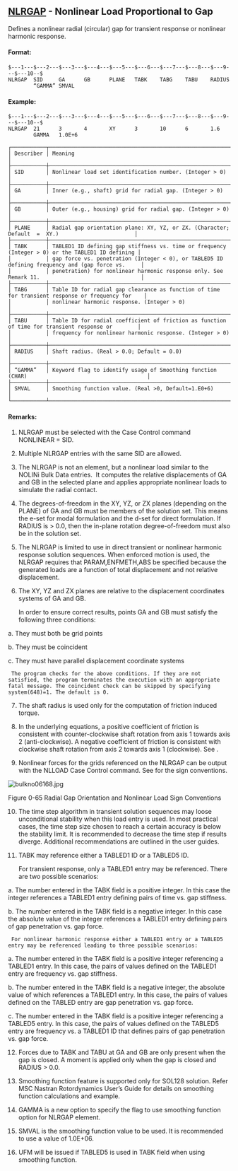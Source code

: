 ## [NLRGAP](https://help.hexagonmi.com/bundle/MSC_Nastran_2022.4/page/Nastran_Combined_Book/qrg/bulkno/TOC.NLRGAP1.xhtml) - Nonlinear Load Proportional to Gap

Defines a nonlinear radial (circular) gap for transient response or nonlinear harmonic response.

#### Format:

```nastran
$---1---$---2---$---3---$---4---$---5---$---6---$---7---$---8---$---9---$---10--$
NLRGAP  SID     GA      GB      PLANE   TABK    TABG    TABU    RADIUS          
        “GAMMA” SMVAL                                                           
```
#### Example:

```nastran
$---1---$---2---$---3---$---4---$---5---$---6---$---7---$---8---$---9---$---10--$
NLRGAP  21      3       4       XY      3       10      6       1.6             
        GAMMA   1.0E+6                                                          
```
```text
┌───────────┬──────────────────────────────────────────────────────────────────────────────────────────────────┐
│ Describer │ Meaning                                                                                          │
├───────────┼──────────────────────────────────────────────────────────────────────────────────────────────────┤
│ SID       │ Nonlinear load set identification number. (Integer > 0)                                          │
├───────────┼──────────────────────────────────────────────────────────────────────────────────────────────────┤
│ GA        │ Inner (e.g., shaft) grid for radial gap. (Integer > 0)                                           │
├───────────┼──────────────────────────────────────────────────────────────────────────────────────────────────┤
│ GB        │ Outer (e.g., housing) grid for radial gap. (Integer > 0)                                         │
├───────────┼──────────────────────────────────────────────────────────────────────────────────────────────────┤
│ PLANE     │ Radial gap orientation plane: XY, YZ, or ZX. (Character; Default  =  XY.)                        │
├───────────┼──────────────────────────────────────────────────────────────────────────────────────────────────┤
│ TABK      │ TABLED1 ID defining gap stiffness vs. time or frequency (Integer > 0) or the TABLED1 ID defining │
│           │ gap force vs. penetration (Integer < 0), or TABLED5 ID defining frequency and (gap force vs.     │
│           │ penetration) for nonlinear harmonic response only. See Remark 11.                                │
├───────────┼──────────────────────────────────────────────────────────────────────────────────────────────────┤
│ TABG      │ Table ID for radial gap clearance as function of time for transient response or frequency for    │
│           │ nonlinear harmonic response. (Integer > 0)                                                       │
├───────────┼──────────────────────────────────────────────────────────────────────────────────────────────────┤
│ TABU      │ Table ID for radial coefficient of friction as function of time for transient response or        │
│           │ frequency for nonlinear harmonic response. (Integer > 0)                                         │
├───────────┼──────────────────────────────────────────────────────────────────────────────────────────────────┤
│ RADIUS    │ Shaft radius. (Real > 0.0; Default = 0.0)                                                        │
├───────────┼──────────────────────────────────────────────────────────────────────────────────────────────────┤
│ “GAMMA”   │ Keyword flag to identify usage of Smoothing function (CHAR)                                      │
├───────────┼──────────────────────────────────────────────────────────────────────────────────────────────────┤
│ SMVAL     │ Smoothing function value. (Real >0, Default=1.E0+6)                                              │
└───────────┴──────────────────────────────────────────────────────────────────────────────────────────────────┘
```
#### Remarks:

1. NLRGAP must be selected with the Case Control command NONLINEAR = SID.

2. Multiple NLRGAP entries with the same SID are allowed.

3. The NLRGAP is not an element, but a nonlinear load similar to the NOLINi Bulk Data entries.  It computes the relative displacements of GA and GB in the selected plane and applies appropriate nonlinear loads to simulate the radial contact.

4. The degrees-of-freedom in the XY, YZ, or ZX planes (depending on the PLANE) of GA and GB must be members of the solution set. This means the e-set for modal formulation and the d-set for direct formulation. If RADIUS is > 0.0, then the in-plane rotation degree-of-freedom must also be in the solution set.

5. The NLRGAP is limited to use in direct transient or nonlinear harmonic response solution sequences. When enforced motion is used, the NLRGAP requires that PARAM,ENFMETH,ABS be specified because the generated loads are a function of total displacement and not relative displacement.

6. The XY, YZ and ZX planes are relative to the displacement coordinates systems of GA and GB.

     In order to ensure correct results, points GA and GB must satisfy the following three conditions:

a. They must both be grid points

b. They must be coincident

c. They must have parallel displacement coordinate systems

     The program checks for the above conditions. If they are not satisfied, the program terminates the execution with an appropriate fatal message. The coincident check can be skipped by specifying system(648)=1. The default is 0.

7. The shaft radius is used only for the computation of friction induced torque.

8. In the underlying equations, a positive coefficient of friction is consistent with counter-clockwise shaft rotation from axis 1 towards axis 2 (anti-clockwise). A negative coefficient of friction is consistent with clockwise shaft rotation from axis 2 towards axis 1 (clockwise). See  .

9. Nonlinear forces for the grids referenced on the NLRGAP can be output with the NLLOAD Case Control command. See   for the sign conventions.

![bulkno06168.jpg](https://help-be.hexagonmi.com/bundle/MSC_Nastran_2022.4/page/Nastran_Combined_Book/qrg/bulkno/../../../assets/bulkno06168.jpg?_LANG=enus)

Figure 0-65   Radial Gap Orientation and Nonlinear Load Sign Conventions

10. The time step algorithm in transient solution sequences may loose unconditional stability when this load entry is used. In most practical cases, the time step size chosen to reach a certain accuracy is below the stability limit. It is recommended to decrease the time step if results diverge. Additional recommendations are outlined in the user guides.

11. TABK may reference either a TABLED1 ID or a TABLED5 ID.

     For transient response, only a TABLED1 entry may be referenced. There are two possible scenarios:

a. The number entered in the TABK field is a positive integer. In this case the integer references a TABLED1 entry defining pairs of time vs. gap stiffness.

b. The number entered in the TABK field is a negative integer. In this case the absolute value of the integer references a TABLED1 entry defining pairs of gap penetration vs. gap force.

     For nonlinear harmonic response either a TABLED1 entry or a TABLED5 entry may be referenced leading to three possible scenarios:

a. The number entered in the TABK field is a positive integer referencing a TABLED1 entry. In this case, the pairs of values defined on the TABLED1 entry are frequency vs. gap stiffness.

b. The number entered in the TABK field is a negative integer, the absolute value of which references a TABLED1 entry. In this case, the pairs of values defined on the TABLED entry are gap penetration vs. gap force.

c. The number entered in the TABK field is a positive integer referencing a TABLED5 entry. In this case, the pairs of values defined on the TABLED5 entry are frequency vs. a TABLED1 ID that defines pairs of gap penetration vs. gap force.

12. Forces due to TABK and TABU at GA and GB are only present when the gap is closed. A moment is applied only when the gap is closed and RADIUS > 0.0.

13. Smoothing function feature is supported only for SOL128 solution. Refer  MSC Nastran Rotordynamics User’s Guide  for details on smoothing function calculations and example.

14. GAMMA is a new option to specify the flag to use smoothing function option for NLRGAP element.

15. SMVAL is the smoothing function value to be used. It is recommended to use a value of 1.0E+06.

16. UFM will be issued if TABLED5 is used in TABK field when using smoothing function.

